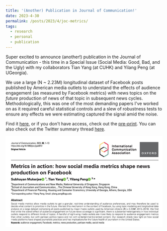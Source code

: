```yaml
---
title: '(Another) Publication in Journal of Communication!'
date: 2023-4-30
permalink: /posts/2023/4/joc-metrics/
tags:
  - research
  - personal
  - publication
---
```


Super excited to announce (another!) publication in the Journal of Communication - this time in a Special Issue (Social Media: Good, Bad, and the Ugly) with my collaborators Tian Yang (at CUHK) and Yilang Peng (at UGeorgia).

We use a large (N ~ 2.23M) longitudinal dataset of Facebook posts published by American media outlets to understand the effects of  audience engagement (as measured by Facebook metrics) with news topics on the *future* production of news of that topic in subsequent news cycles. Methodologically, this was one of the most demanding papers I've worked on as it required careful statistical controls and a slew of robustness tests to ensure any effects we were estimating captured the signal amid the noise.

Find it [here](https://academic.oup.com/joc/advance-article-abstract/doi/10.1093/joc/jqad012/7136724), or if you don't have access, check out the [pre-print](https://osf.io/vcp69/). You can also check out the Twitter summary thread [here](https://twitter.com/wrahool/status/1650169463512375299).

![joc metrics screengrab](/assets/images/joc-metrics.jpg)